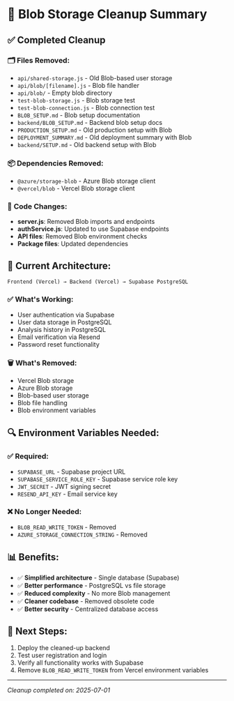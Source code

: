 # 🧹 Blob Storage Cleanup Summary

## ✅ **Completed Cleanup**

### 🗂️ **Files Removed:**
- `api/shared-storage.js` - Old Blob-based user storage
- `api/blob/[filename].js` - Blob file handler
- `api/blob/` - Empty blob directory
- `test-blob-storage.js` - Blob storage test
- `test-blob-connection.js` - Blob connection test
- `BLOB_SETUP.md` - Blob setup documentation
- `backend/BLOB_SETUP.md` - Backend blob setup docs
- `PRODUCTION_SETUP.md` - Old production setup with Blob
- `DEPLOYMENT_SUMMARY.md` - Old deployment summary with Blob
- `backend/SETUP.md` - Old backend setup with Blob

### 📦 **Dependencies Removed:**
- `@azure/storage-blob` - Azure Blob storage client
- `@vercel/blob` - Vercel Blob storage client

### 🔧 **Code Changes:**
- **server.js**: Removed Blob imports and endpoints
- **authService.js**: Updated to use Supabase endpoints
- **API files**: Removed Blob environment checks
- **Package files**: Updated dependencies

## 🎯 **Current Architecture:**

```
Frontend (Vercel) → Backend (Vercel) → Supabase PostgreSQL
```

### ✅ **What's Working:**
- User authentication via Supabase
- User data storage in PostgreSQL
- Analysis history in PostgreSQL
- Email verification via Resend
- Password reset functionality

### 🗑️ **What's Removed:**
- Vercel Blob storage
- Azure Blob storage
- Blob-based user storage
- Blob file handling
- Blob environment variables

## 🔍 **Environment Variables Needed:**

### ✅ **Required:**
- `SUPABASE_URL` - Supabase project URL
- `SUPABASE_SERVICE_ROLE_KEY` - Supabase service role key
- `JWT_SECRET` - JWT signing secret
- `RESEND_API_KEY` - Email service key

### ❌ **No Longer Needed:**
- `BLOB_READ_WRITE_TOKEN` - Removed
- `AZURE_STORAGE_CONNECTION_STRING` - Removed

## 📊 **Benefits:**
- ✅ **Simplified architecture** - Single database (Supabase)
- ✅ **Better performance** - PostgreSQL vs file storage
- ✅ **Reduced complexity** - No more Blob management
- ✅ **Cleaner codebase** - Removed obsolete code
- ✅ **Better security** - Centralized database access

## 🚀 **Next Steps:**
1. Deploy the cleaned-up backend
2. Test user registration and login
3. Verify all functionality works with Supabase
4. Remove `BLOB_READ_WRITE_TOKEN` from Vercel environment variables

---
*Cleanup completed on: 2025-07-01* 